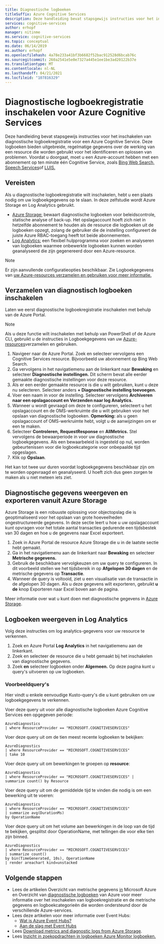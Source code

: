 ```yaml
---
title: Diagnostische logboeken
titleSuffix: Azure Cognitive Services
description: Deze handleiding bevat stapsgewijs instructies voor het inschakelen van diagnostische logboekregistratie voor een Azure Cognitive Service. Deze logboeken bieden uitgebreide, regelmatige gegevens over de werking van een resource die worden gebruikt voor het identificeren en oplossen van problemen.
services: cognitive-services
author: erhopf
manager: nitinme
ms.service: cognitive-services
ms.topic: conceptual
ms.date: 06/14/2019
ms.author: erhopf
ms.openlocfilehash: 4a78e233a41bf3b6682f52bac912528d6bcab76c
ms.sourcegitcommit: 260a2541e5e0e7327a445e1ee1be3ad20122b37e
ms.translationtype: MT
ms.contentlocale: nl-NL
ms.lasthandoff: 04/21/2021
ms.locfileid: "107816329"
---
```

# <a name="enable-diagnostic-logging-for-azure-cognitive-services"></a>Diagnostische logboekregistratie inschakelen voor Azure Cognitive Services

Deze handleiding bevat stapsgewijs instructies voor het inschakelen van diagnostische logboekregistratie voor een Azure Cognitive Service. Deze logboeken bieden uitgebreide, regelmatige gegevens over de werking van een resource die worden gebruikt voor het identificeren en oplossen van problemen. Voordat u doorgaat, moet u een Azure-account hebben met een abonnement op ten minste één Cognitive Service, zoals [Bing Web Search,](./bing-web-search/overview.md) [Speech Services](./speech-service/overview.md)of [LUIS.](./luis/what-is-luis.md)

## <a name="prerequisites"></a>Vereisten

Als u diagnostische logboekregistratie wilt inschakelen, hebt u een plaats nodig om uw logboekgegevens op te slaan. In deze zelfstudie wordt Azure Storage en Log Analytics gebruikt.

* [Azure Storage:](../azure-monitor/essentials/resource-logs.md#send-to-azure-storage) bewaart diagnostische logboeken voor beleidscontrole, statische analyse of back-up. Het opslagaccount hoeft zich niet in hetzelfde abonnement te houden als de resource die logboeken uit de logboeken opzegt, zolang de gebruiker die de instelling configureert de juiste Azure RBAC-toegang heeft tot beide abonnementen.
* [Log Analytics:](../azure-monitor/essentials/resource-logs.md#send-to-log-analytics-workspace) een flexibel hulpprogramma voor zoeken en analyseren van logboeken waarmee onbewerkte logboeken kunnen worden geanalyseerd die zijn gegenereerd door een Azure-resource.

> [!NOTE]
> Er zijn aanvullende configuratieopties beschikbaar. Zie Logboekgegevens van [uw Azure-resources verzamelen en gebruiken voor meer informatie.](../azure-monitor/essentials/platform-logs-overview.md)

## <a name="enable-diagnostic-log-collection"></a>Verzamelen van diagnostisch logboeken inschakelen  

Laten we eerst diagnostische logboekregistratie inschakelen met behulp van de Azure Portal.

> [!NOTE]
> Als u deze functie wilt inschakelen met behulp van PowerShell of de Azure CLI, gebruikt u de instructies in Logboekgegevens van uw [Azure-resources](../azure-monitor/essentials/platform-logs-overview.md)verzamelen en gebruiken.

1. Navigeer naar de Azure Portal. Zoek en selecteer vervolgens een Cognitive Services resource. Bijvoorbeeld uw abonnement op Bing Web Search.   
2. Ga vervolgens in het navigatiemenu aan de linkerkant naar **Bewaking** en selecteer **Diagnostische instellingen.** Dit scherm bevat alle eerder gemaakte diagnostische instellingen voor deze resource.
3. Als er een eerder gemaakte resource is die u wilt gebruiken, kunt u deze nu selecteren. Selecteer anders **+ Diagnostische instelling toevoegen.**
4. Voer een naam in voor de instelling. Selecteer vervolgens **Archiveren naar een opslagaccount en** **Verzenden naar log Analytics.**
5. Wanneer u wordt gevraagd om deze te configureren, selecteert u het opslagaccount en de OMS-werkruimte die u wilt gebruiken voor het opslaan van diagnostische logboeken. **Opmerking:** als u geen opslagaccount of OMS-werkruimte hebt, volgt u de aanwijzingen om er een te maken.
6. Selecteer **Controleren,** **RequestResponse** en **AllMetrics.** Stel vervolgens de bewaarperiode in voor uw diagnostische logboekgegevens. Als een bewaarbeleid is ingesteld op nul, worden gebeurtenissen voor die logboekcategorie voor onbepaalde tijd opgeslagen.
7. Klik op **Opslaan**.

Het kan tot twee uur duren voordat logboekgegevens beschikbaar zijn om te worden opgevraagd en geanalyseerd. U hoeft zich dus geen zorgen te maken als u niet meteen iets ziet.

## <a name="view-and-export-diagnostic-data-from-azure-storage"></a>Diagnostische gegevens weergeven en exporteren vanuit Azure Storage

Azure Storage is een robuuste oplossing voor objectopslag die is geoptimaliseerd voor het opslaan van grote hoeveelheden ongestructureerde gegevens. In deze sectie leert u hoe u uw opslagaccount kunt opvragen voor het totale aantal transacties gedurende een tijdsbestek van 30 dagen en hoe u de gegevens naar Excel exporteert.

1. Zoek in Azure Portal de resource Azure Storage die u in de laatste sectie hebt gemaakt.
2. Ga in het navigatiemenu aan de linkerkant naar **Bewaking** en selecteer **Metrische gegevens.**
3. Gebruik de beschikbare vervolgkeuzen om uw query te configureren. In dit voorbeeld stellen we het tijdsbereik in op **Afgelopen 30 dagen** en de metrische gegevens op **Transactie**.
4. Wanneer de query is voltooid, ziet u een visualisatie van de transactie in de afgelopen 30 dagen. Als u deze gegevens wilt exporteren, gebruikt **u de** knop Exporteren naar Excel boven aan de pagina.

Meer informatie over wat u kunt doen met diagnostische gegevens in [Azure Storage](../storage/blobs/storage-blobs-introduction.md).

## <a name="view-logs-in-log-analytics"></a>Logboeken weergeven in Log Analytics

Volg deze instructies om log analytics-gegevens voor uw resource te verkennen.

1. Zoek en Azure Portal **Log Analytics** in het navigatiemenu aan de linkerkant.
2. Zoek en selecteer de resource die u hebt gemaakt bij het inschakelen van diagnostische gegevens.
3. Zoek **en** selecteer logboeken onder **Algemeen.** Op deze pagina kunt u query's uitvoeren op uw logboeken.

### <a name="sample-queries"></a>Voorbeeldquery's

Hier vindt u enkele eenvoudige Kusto-query's die u kunt gebruiken om uw logboekgegevens te verkennen.

Voer deze query uit voor alle diagnostische logboeken Azure Cognitive Services een opgegeven periode:

```kusto
AzureDiagnostics
| where ResourceProvider == "MICROSOFT.COGNITIVESERVICES"
```

Voer deze query uit om de tien meest recente logboeken te bekijken:

```kusto
AzureDiagnostics
| where ResourceProvider == "MICROSOFT.COGNITIVESERVICES"
| take 10
```

Voer deze query uit om bewerkingen te groepen op **resource**:

```kusto
AzureDiagnostics
| where ResourceProvider == "MICROSOFT.COGNITIVESERVICES" |
summarize count() by Resource
```
Voer deze query uit om de gemiddelde tijd te vinden die nodig is om een bewerking uit te voeren:

```kusto
AzureDiagnostics
| where ResourceProvider == "MICROSOFT.COGNITIVESERVICES"
| summarize avg(DurationMs)
by OperationName
```

Voer deze query uit om het volume aan bewerkingen in de loop van de tijd te bekijken, gesplitst door OperationName, met tellingen die voor elke tien zijn binned.

```kusto
AzureDiagnostics
| where ResourceProvider == "MICROSOFT.COGNITIVESERVICES"
| summarize count()
by bin(TimeGenerated, 10s), OperationName
| render areachart kind=unstacked
```

## <a name="next-steps"></a>Volgende stappen

* Lees de artikelen Overzicht van metrische gegevens [in](../azure-monitor/data-platform.md) Microsoft Azure en Overzicht van [diagnostische logboeken](../azure-monitor/essentials/platform-logs-overview.md) van Azure voor meer informatie over het inschakelen van logboekregistratie en de metrische gegevens en logboekcategorieën die worden ondersteund door de verschillende Azure-services.
* Lees deze artikelen voor meer informatie over Event Hubs:
  * [Wat is Azure Event Hubs?](../event-hubs/event-hubs-about.md)
  * [Aan de slag met Event Hubs](../event-hubs/event-hubs-dotnet-standard-getstarted-send.md)
* Lees [Download metrics and diagnostic logs from Azure Storage](../storage/blobs/storage-quickstart-blobs-dotnet.md#download-blobs).
* Lees [Inzicht in zoekopdrachten in logboeken Azure Monitor logboeken.](../azure-monitor/logs/log-query-overview.md)
